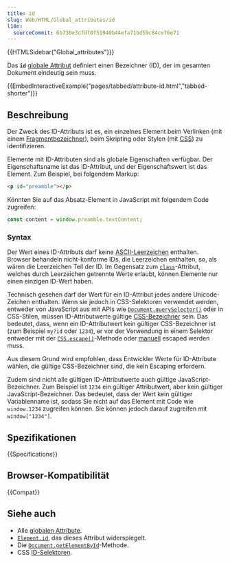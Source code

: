 ```yaml
---
title: id
slug: Web/HTML/Global_attributes/id
l10n:
  sourceCommit: 6b730e3cfdf0f51940b44efa71bd59c84ce76e71
---
```


{{HTMLSidebar("Global_attributes")}}

Das **`id`** [globale Attribut](/de/docs/Web/HTML/Global_attributes) definiert einen Bezeichner (ID), der im gesamten Dokument eindeutig sein muss.

{{EmbedInteractiveExample("pages/tabbed/attribute-id.html","tabbed-shorter")}}

## Beschreibung

Der Zweck des ID-Attributs ist es, ein einzelnes Element beim Verlinken (mit einem [Fragmentbezeichner](/de/docs/Web/URI#fragment)), beim Skripting oder Stylen (mit [CSS](/de/docs/Glossary/CSS)) zu identifizieren.

Elemente mit ID-Attributen sind als globale Eigenschaften verfügbar. Der Eigenschaftsname ist das ID-Attribut, und der Eigenschaftswert ist das Element. Zum Beispiel, bei folgendem Markup:

```html
<p id="preamble"></p>
```

Könnten Sie auf das Absatz-Element in JavaScript mit folgendem Code zugreifen:

```js
const content = window.preamble.textContent;
```

### Syntax

Der Wert eines ID-Attributs darf keine [ASCII-Leerzeichen](/de/docs/Glossary/Whitespace#in_html) enthalten. Browser behandeln nicht-konforme IDs, die Leerzeichen enthalten, so, als wären die Leerzeichen Teil der ID. Im Gegensatz zum [`class`](/de/docs/Web/HTML/Global_attributes#class)-Attribut, welches durch Leerzeichen getrennte Werte erlaubt, können Elemente nur einen einzigen ID-Wert haben.

Technisch gesehen darf der Wert für ein ID-Attribut jedes andere Unicode-Zeichen enthalten. Wenn sie jedoch in CSS-Selektoren verwendet werden, entweder von JavaScript aus mit APIs wie [`Document.querySelector()`](/de/docs/Web/API/Document/querySelector) oder in CSS-Stilen, müssen ID-Attributwerte gültige [CSS-Bezeichner](/de/docs/Web/CSS/ident) sein. Das bedeutet, dass, wenn ein ID-Attributwert kein gültiger CSS-Bezeichner ist (zum Beispiel `my?id` oder `1234`), er vor der Verwendung in einem Selektor entweder mit der [`CSS.escape()`](/de/docs/Web/API/CSS/escape_static)-Methode oder [manuell](/de/docs/Web/CSS/ident#escaping_characters) escaped werden muss.

Aus diesem Grund wird empfohlen, dass Entwickler Werte für ID-Attribute wählen, die gültige CSS-Bezeichner sind, die kein Escaping erfordern.

Zudem sind nicht alle gültigen ID-Attributwerte auch gültige JavaScript-Bezeichner. Zum Beispiel ist `1234` ein gültiger Attributwert, aber kein gültiger JavaScript-Bezeichner. Das bedeutet, dass der Wert kein gültiger Variablenname ist, sodass Sie nicht auf das Element mit Code wie `window.1234` zugreifen können. Sie können jedoch darauf zugreifen mit `window["1234"]`.

## Spezifikationen

{{Specifications}}

## Browser-Kompatibilität

{{Compat}}

## Siehe auch

- Alle [globalen Attribute](/de/docs/Web/HTML/Global_attributes).
- [`Element.id`](/de/docs/Web/API/Element/id), das dieses Attribut widerspiegelt.
- Die [`Document.getElementById`](/de/docs/Web/API/Document/getElementById)-Methode.
- CSS [ID-Selektoren](/de/docs/Web/CSS/ID_selectors).
